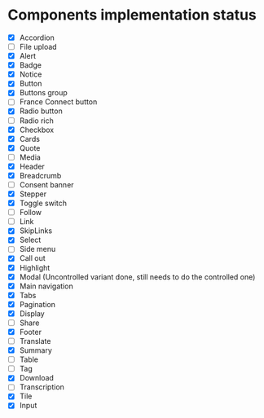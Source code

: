 # Components implementation status

-   [x] Accordion
-   [ ] File upload
-   [x] Alert
-   [x] Badge
-   [x] Notice
-   [x] Button
-   [x] Buttons group
-   [ ] France Connect button
-   [x] Radio button
-   [ ] Radio rich
-   [x] Checkbox
-   [x] Cards
-   [x] Quote
-   [ ] Media
-   [x] Header
-   [x] Breadcrumb
-   [ ] Consent banner
-   [x] Stepper
-   [x] Toggle switch
-   [ ] Follow
-   [ ] Link
-   [x] SkipLinks
-   [x] Select
-   [ ] Side menu
-   [x] Call out
-   [x] Highlight
-   [x] Modal (Uncontrolled variant done, still needs to do the controlled one)
-   [x] Main navigation
-   [x] Tabs
-   [x] Pagination
-   [x] Display
-   [ ] Share
-   [x] Footer
-   [ ] Translate
-   [x] Summary
-   [ ] Table
-   [ ] Tag
-   [x] Download
-   [ ] Transcription
-   [x] Tile
-   [x] Input
